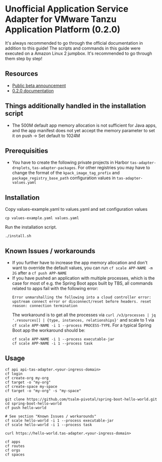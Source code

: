 # Unofficial Application Service Adapter for VMware Tanzu Application Platform (0.2.0)

It's always recommended to go through the official documentation in addition to this guide!
The scripts and commands in this guide were executed on a Amazon Linux 2 jumpbox. It's recommended to go through them step by step!

## Resources
 - [Public beta announcement](https://tanzu.vmware.com/content/blog/application-service-adapter-for-vmware-tanzu-application-platform-2)
 - [0.2.0 documentation](https://docs.vmware.com/en/Application-Service-Adapter-for-VMware-Tanzu-Application-Platform/0.2/tas-adapter-0-2/GUID-overview.html)

## Things additionally handled in the installation script
- The 500M default app memory allocation is not sufficient for Java apps, and the app manifest does not yet accept the memory parameter to set it on push -> Set default to 1024M

## Prerequisities
- You have to create the following private projects in Harbor `tas-adapter-droplets`, `tas-adapter-packages`. For other registries you may have to change the format of the `kpack_image_tag_prefix` and `package_registry_base_path` configuration values in `tas-adapter-values.yaml` 

## Installation
Copy values-example.yaml to values.yaml and set configuration values
```
cp values-example.yaml values.yaml
```

Run the installation script.
```
./install.sh
```

## Known Issues / workarounds
- If you further have to increase the app memory allocation and don't want to override the default values, you can run `cf scale APP-NAME -m 2G` after a `cf push APP-NAME`
- If you have pushed an application with multiple processes, which is the case for most of e.g. the Spring Boot apps built by TBS, all commands related to apps fail with the following error:
	```
	Error unmarshalling the following into a cloud controller error: upstream connect error or disconnect/reset before headers. reset reason: connection termination
	```
	The workaround is to get all the processes via `curl /v3/processes | jq '.resources[] | {type, instances, relationships}'` and scale to 1 via `cf scale APP-NAME -i 1 --process PROCESS-TYPE`.
	For a typical Spring Boot app the workaround should be:
	```
	cf scale APP-NAME -i 1 --process executable-jar
	cf scale APP-NAME -i 1 --process task
	```
## Usage
```
cf api api-tas-adapter.<your-ingress-domain>
cf login
cf create-org my-org
cf target -o "my-org"
cf create-space my-space
cf target -o "my-org" -s "my-space"

git clone https://github.com/tsalm-pivotal/spring-boot-hello-world.git
cd spring-boot-hello-world
cf push hello-world

# See section "Known Issues / workarounds"
cf scale hello-world -i 1 --process executable-jar
cf scale hello-world -i 1 --process task

curl https://hello-world.tas-adapter.<your-ingress-domain> 

cf apps
cf routes
cf orgs
cf spaces
```

